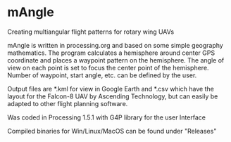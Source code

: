 mAngle
======

Creating multiangular flight patterns for rotary wing UAVs

mAngle is written in processing.org and based on some simple geography mathematics.
The program calculates a hemisphere around center GPS coordinate and places a waypoint pattern on the hemisphere.
The angle of view on each point is set to focus the center point of the hemisphere. Number of waypoint, start angle, etc.
can be defined by the user.

Output files are *.kml for view in Google Earth and *.csv which have the layout for the Falcon-8 UAV by Ascending Technology,
but can easily be adapted to other flight planning software.



Was coded in Processing 1.5.1 with G4P library for the user Interface

Compiled binaries for Win/Linux/MacOS can be found under "Releases"
